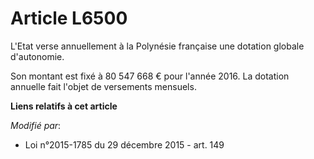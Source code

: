 # Article L6500

L'Etat verse annuellement à la Polynésie française une dotation globale d'autonomie. 

Son montant est fixé à 80 547 668 € pour l'année 2016. La dotation annuelle fait l'objet de versements mensuels.

**Liens relatifs à cet article**

_Modifié par_:

  - Loi n°2015-1785 du 29 décembre 2015 - art. 149

